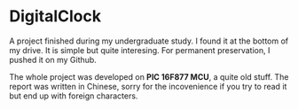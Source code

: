 # DigitalClock
A project finished during my undergraduate study. I found it at the bottom of my drive. It is simple but quite interesing. For permanent preservation, I pushed it on my Github.

The whole project was developed on __PIC 16F877 MCU__, a quite old stuff. The report was written in Chinese, sorry for the incovenience if you try to read it but end up with foreign characters.
